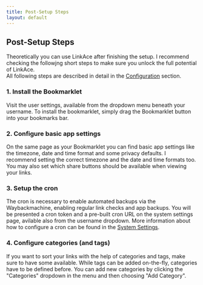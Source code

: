 ```yaml
---
title: Post-Setup Steps
layout: default
---
```


## Post-Setup Steps

Theoretically you can use LinkAce after finishing the setup. I recommend checking the followjng short steps to make
sure you unlock the full potential of LinkAce.  
All following steps are described in detail in the [Configuration](/docs/v1/configuration/) section.

### 1. Install the Bookmarklet

Visit the user settings, available from the dropdown menu beneath your username. To install the bookmarklet, simply 
drag the Bookmarklet button into your bookmarks bar.

### 2. Configure basic app settings

On the same page as your Bookmarklet you can find basic app settings like the timezone, date and time format and some
privacy defaults. I recommend setting the correct timezone and the date and time formats too. You may also set which
share buttons should be available when viewing your links.

### 3. Setup the cron

The cron is necessary to enable automated backups via the Waybackmachine, enabling regular link checks and app 
backups. You will be presented a cron token and a pre-built cron URL on the system settings page, avilable also from the
username dropdown. More information about how to configure a cron can be found in the [System Settings](/docs/v1/configuration/system-settings).

### 4. Configure categories (and tags)

If you want to sort your links with the help of categories and tags, make sure to have some available. While tags can
be added on-the-fly, categories have to be defined before. You can add new categories by clicking the "Categories"
dropdown in the menu and then choosing "Add Category".

